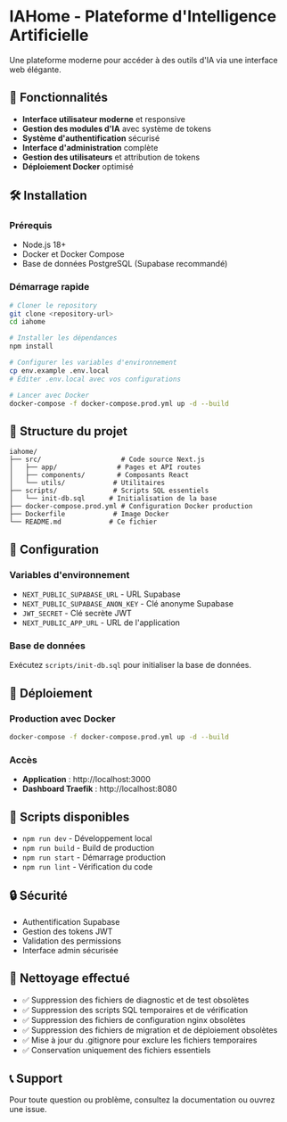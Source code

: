 # IAHome - Plateforme d'Intelligence Artificielle

Une plateforme moderne pour accéder à des outils d'IA via une interface web élégante.

## 🚀 Fonctionnalités

- **Interface utilisateur moderne** et responsive
- **Gestion des modules d'IA** avec système de tokens
- **Système d'authentification** sécurisé
- **Interface d'administration** complète
- **Gestion des utilisateurs** et attribution de tokens
- **Déploiement Docker** optimisé

## 🛠️ Installation

### Prérequis
- Node.js 18+
- Docker et Docker Compose
- Base de données PostgreSQL (Supabase recommandé)

### Démarrage rapide
```bash
# Cloner le repository
git clone <repository-url>
cd iahome

# Installer les dépendances
npm install

# Configurer les variables d'environnement
cp env.example .env.local
# Éditer .env.local avec vos configurations

# Lancer avec Docker
docker-compose -f docker-compose.prod.yml up -d --build
```

## 📁 Structure du projet

```
iahome/
├── src/                    # Code source Next.js
│   ├── app/               # Pages et API routes
│   ├── components/        # Composants React
│   └── utils/            # Utilitaires
├── scripts/              # Scripts SQL essentiels
│   └── init-db.sql      # Initialisation de la base
├── docker-compose.prod.yml # Configuration Docker production
├── Dockerfile            # Image Docker
└── README.md            # Ce fichier
```

## 🔧 Configuration

### Variables d'environnement
- `NEXT_PUBLIC_SUPABASE_URL` - URL Supabase
- `NEXT_PUBLIC_SUPABASE_ANON_KEY` - Clé anonyme Supabase
- `JWT_SECRET` - Clé secrète JWT
- `NEXT_PUBLIC_APP_URL` - URL de l'application

### Base de données
Exécutez `scripts/init-db.sql` pour initialiser la base de données.

## 🐳 Déploiement

### Production avec Docker
```bash
docker-compose -f docker-compose.prod.yml up -d --build
```

### Accès
- **Application** : http://localhost:3000
- **Dashboard Traefik** : http://localhost:8080

## 📝 Scripts disponibles

- `npm run dev` - Développement local
- `npm run build` - Build de production
- `npm run start` - Démarrage production
- `npm run lint` - Vérification du code

## 🔒 Sécurité

- Authentification Supabase
- Gestion des tokens JWT
- Validation des permissions
- Interface admin sécurisée

## 🧹 Nettoyage effectué

- ✅ Suppression des fichiers de diagnostic et de test obsolètes
- ✅ Suppression des scripts SQL temporaires et de vérification
- ✅ Suppression des fichiers de configuration nginx obsolètes
- ✅ Suppression des fichiers de migration et de déploiement obsolètes
- ✅ Mise à jour du .gitignore pour exclure les fichiers temporaires
- ✅ Conservation uniquement des fichiers essentiels

## 📞 Support

Pour toute question ou problème, consultez la documentation ou ouvrez une issue.